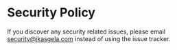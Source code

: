 # Security Policy

If you discover any security related issues, please email security@ikasgela.com instead of using the issue tracker.
